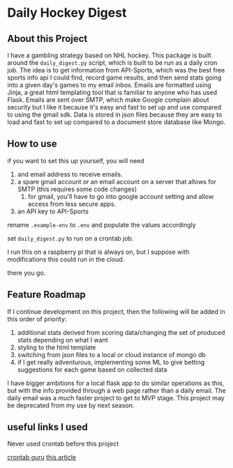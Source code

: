 # Daily Hockey Digest

## About this Project

I have a gambling strategy based on NHL hockey. This package is built around the `daily_digest.py` script, which is built to be run as a daily cron job. The idea is to get information from API-Sports, which was the best free sports info api I could find, record game results, and then send stats going into a given day's games to my email inbox. Emails are formatted using Jinja, a great html templating tool that is familiar to anyone who has used Flask. Emails are sent over SMTP, which make Google complain about security but I like it because it's easy and fast to set up and use compared to using the gmail sdk. Data is stored in json files because they are easy to load and fast to set up compared to a document store database like Mongo.

## How to use

if you want to set this up yourself, you will need

1. and email address to receive emails.
1. a spare gmail account *or* an email account on a server that allows for SMTP (this requires some code changes)
    1. for gmail, you'll have to go into google account setting and allow access from less secure apps.
1. an API key to API-Sports

rename `.example-env` to `.env` and populate the values accordingly

set `daily_digest.py` to run on a crontab job.

I run this on a raspberry pi that is always on, but I suppose with modifications this could run in the cloud.

there you go.

## Feature Roadmap

If I continue development on this project, then the following will be added in this order of priority:

1. additional stats derived from scoring data/changing the set of produced stats depending on what I want
1. styling to the html template
1. switching from json files to a local or cloud instance of mongo db
1. if I get really adventurous, implementing some ML to give betting suggestions for each game based on collected data

I have bigger ambitions for a local flask app to do similar operations as this, but with the info provided through a web page rather than a daily email. The daily email was a much faster project to get to MVP stage. This project may be deprecated from my use by next season.

## useful links I used

Never used crontab before this project

[crontab guru](https://crontab.guru)
[this article](https://towardsdatascience.com/how-to-schedule-python-scripts-with-cron-the-only-guide-youll-ever-need-deea2df63b4e)
